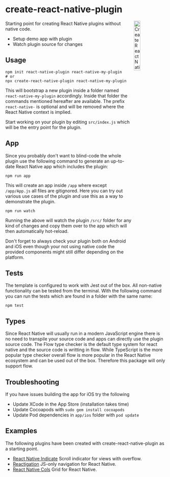 # create-react-native-plugin

<img align="right" src="https://github.com/tobua/create-react-native-plugin/raw/master/logo.png" width="20%" alt="Create React Native Plugin" />

Starting point for creating React Native plugins without native code.

- Setup demo app with plugin
- Watch plugin source for changes

## Usage

```
npm init react-native-plugin react-native-my-plugin
# or
npx create-react-native-plugin react-native-my-plugin
```

This will bootstrap a new plugin inside a folder named `react-native-my-plugin` accordingly. Inside that folder the commands mentioned hereafter are available. The prefix `react-native-` is optional and will be removed where the React Native context is implied.

Start working on your plugin by editing `src/index.js` which will be the entry point for the plugin.

## App

Since you probably don't want to blind-code the whole plugin use the following command to generate an up-to-date React Native app which includes the plugin:

```
npm run app
```

This will create an app inside `/app` where except `/app/App.js` all files are gitignored. Here you can try out various use cases of the plugin and use this as a way to demonstrate the plugin.

```
npm run watch
```

Running the above will watch the plugin `/src/` folder for any kind of changes and copy them over to the app which will then automatically hot-reload.

Don't forget to always check your plugin both on Android and iOS even though your not using native code the provided components might still differ depending on the platform.

## Tests

The template is configured to work with Jest out of the box. All non-native functionality can be tested from the terminal. With the following command you can run the tests which are found in a folder with the same name:

```
npm test
```

## Types

Since React Native will usually run in a modern JavaScript engine there is no need to transpile your source code and apps can directly use the plugin source code. The Flow type checker is the default type system for react native and the source code is writting in flow. While TypeScript is the more popular type checker overall flow is more popular in the React Native ecosystem and can be used out of the box. Therefore this package will only support flow.

## Troubleshooting

If you have issues building the app for iOS try the following

- Update XCode in the App Store (installation takes time)
- Update Cocoapods with `sudo gem install cocoapods`
- Update Pod dependencies in `app/ios` folder with `pod update`

## Examples

The following plugins have been created with create-react-native-plugin as a starting point.

- [React Native Indicate](https://github.com/naminho/indicate/tree/master/plugins/react-native)
  Scroll indicator for views with overflow.
- [Reactigation](https://github.com/naminho/reactigation)
  JS-only navigation for React Native.
- [React Native Cols](https://github.com/naminho/react-native-cols)
  Grid for React Native.

